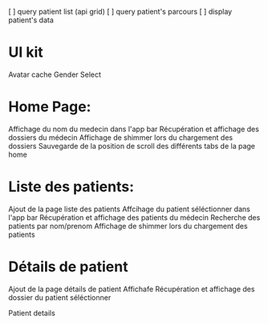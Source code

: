 [ ] query patient list (api grid)
[ ] query patient's parcours
[ ] display patient's data

# UI kit
Avatar cache
Gender Select

# Home Page:
Affichage du nom du medecin dans l'app bar
Récupération et affichage des dossiers du médecin
Affichage de shimmer lors du chargement des dossiers
Sauvegarde de la position de scroll des différents tabs de la page home

# Liste des patients:
Ajout de la page liste des patients
Affcihage du patient séléctionner dans l'app bar
Récupération et affichage des patients du médecin
Recherche des patients par nom/prenom
Affichage de shimmer lors du chargement des patients

# Détails de patient
Ajout de la page détails de patient
Affichafe
Récupération et affichage des dossier du patient séléctionner

Patient details

